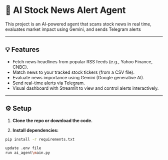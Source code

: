 # 🚨 AI Stock News Alert Agent


This project is an AI-powered agent that scans stock news in real time, evaluates market impact using Gemini, and sends Telegram alerts

---

## 💡 Features

- Fetch news headlines from popular RSS feeds (e.g., Yahoo Finance, CNBC).
- Match news to your tracked stock tickers (from a CSV file).
- Evaluate news importance using Gemini (Google generative AI).
- Send real-time alerts via Telegram.
- Visual dashboard with Streamlit to view and control alerts interactively.

---

## ⚙️ Setup

1. **Clone the repo or download the code.**

2. **Install dependencies:**

```bash
pip install -r requirements.txt
```

```bash
update .env file
run ai_agent\main.py
```
